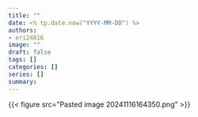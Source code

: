 ```yaml
---
title: ""
date: <% tp.date.now("YYYY-MM-DD") %>
authors: 
- eri24816
image: ""
draft: false
tags: []
categories: []
series: []
summary: 
---
```

{{< figure src="Pasted image 20241116164350.png"  >}}